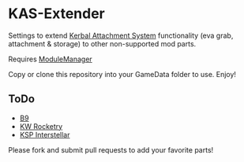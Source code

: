 KAS-Extender
============

Settings to extend [Kerbal Attachment System](https://github.com/KospY/KAS) functionality (eva grab, attachment & storage) to other non-supported mod parts.

Requires [ModuleManager](http://forum.kerbalspaceprogram.com/threads/55219)

Copy or clone this repository into your GameData folder to use. Enjoy!

ToDo
----
* [B9](http://forum.kerbalspaceprogram.com/threads/25241)
* [KW Rocketry](http://forum.kerbalspaceprogram.com/threads/51037)
* [KSP Interstellar](https://github.com/FractalUK/KSPInterstellar)

Please fork and submit pull requests to add your favorite parts!
